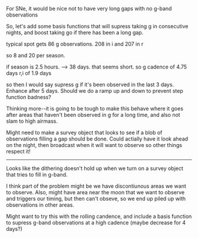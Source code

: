 For SNe, it would be nice not to have very long gaps with no g-band observations

So, let's add some basis functions that will supress taking g in consecutive nights, and boost taking go if there has been a long gap.

typical spot gets 86 g observations. 208 in i and 207 in r

so 8 and 20 per season. 

if season is 2.5 hours. --> 38 days. that seems short. 
so g cadence of 4.75 days
r,i of 1.9 days

so then I would say supress g if it's been observed in the last 3 days. Enhance after 5 days. Should we do a ramp up and down to prevent step function badness?


Thinking more--it is going to be tough to make this behave where it goes after areas that haven't been observed in g for a long time, and also not slam to high airmass.  

Might need to make a survey object that looks to see if a blob of observations filling a gap should be done. Could actially have it look ahead on the night, then broadcast when it will want to observe so other things respect it!


---------

Looks like the dithering doesn't hold up when we turn on a survey object that tries to fill in g-band. 

I think part of the problem might be we have discontiunous areas we want to observe. Also, might have area near the moon that we want to observe and triggers our timing, but then can't obseve, so we end up piled up with observations in other areas.

Might want to try this with the rolling candence, and include a basis function to supress g-band observations at a high cadence (maybe decrease for 4 days?)

